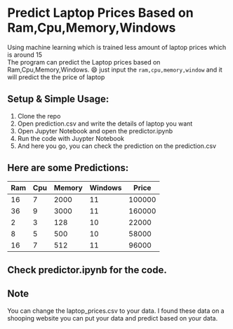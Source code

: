 # Predict Laptop Prices Based on Ram,Cpu,Memory,Windows
Using machine learning which is trained less amount of laptop prices which is around 15 \
The program can predict the Laptop prices based on Ram,Cpu,Memory,Windows.
:smile: just input the `ram,cpu,memory,window` and it will predict the the price of laptop
## Setup & Simple Usage:
1. Clone the repo
2. Open prediction.csv and write the details of laptop you want
3. Open Jupyter Notebook and open the predictor.ipynb
4. Run the code with Juypter Notebook
5. And here you go, you can check the prediction on the prediction.csv
## Here are some Predictions:
| Ram  | Cpu | Memory | Windows | Price |
| ------------- | ------------- | ------------- | ------------- | ------------- |
| 16  | 7  | 2000  | 11  | 100000 |
| 36  | 9  | 3000  | 11  | 160000 |
| 2  | 3  | 128  | 10  | 22000 |
| 8  | 5  | 500 | 10  | 58000 |
| 16  | 7  | 512  | 11  | 96000 |
## Check predictor.ipynb for the code.
## Note
You can change the laptop_prices.csv to your data. I found these data on a shooping website you can put your data and predict based on your data. 
